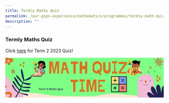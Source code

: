 ```yaml
---
title: Termly Maths Quiz
permalink: /our-gsps-experience/mathematics/programmes/termly-math-quiz/
description: ""
---
```

### **Termly Maths Quiz**
Click [here](https://forms.gle/CScRqVeBwC5FnS8n8) for Term 2 2023 Quiz!

![](/images/Term%203%20Maths%20Quiz.jpg)
